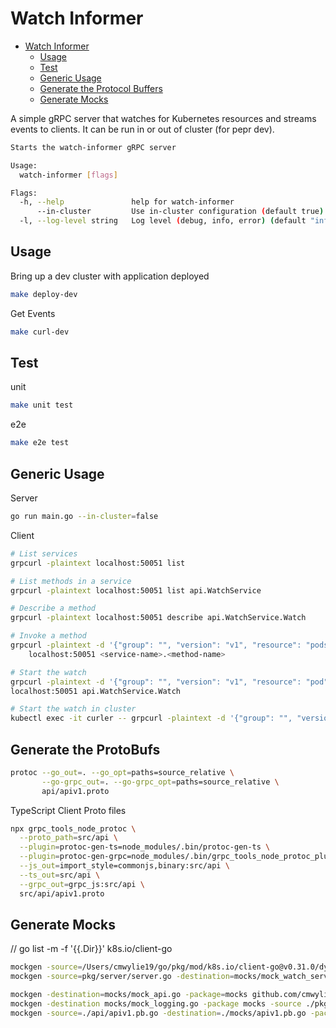 # Watch Informer

- [Watch Informer](#watch-informer)
  - [Usage](#usage)
  - [Test](#test)
  - [Generic Usage](#generic-usage)
  - [Generate the Protocol Buffers](#generate-the-protocol-buffers)
  - [Generate Mocks](#generate-mocks)

A simple gRPC server that watches for Kubernetes resources and streams events to clients. It can be run in or out of cluster (for pepr dev).

```bash
Starts the watch-informer gRPC server

Usage:
  watch-informer [flags]

Flags:
  -h, --help               help for watch-informer
      --in-cluster         Use in-cluster configuration (default true)
  -l, --log-level string   Log level (debug, info, error) (default "info")
```



## Usage

Bring up a dev cluster with application deployed  
```bash
make deploy-dev
```

Get Events

```bash
make curl-dev
```


## Test 

unit 
```bash
make unit test
```

e2e
```bash
make e2e test
```

## Generic Usage  

Server  

```bash
go run main.go --in-cluster=false
```


Client

```bash
# List services
grpcurl -plaintext localhost:50051 list

# List methods in a service
grpcurl -plaintext localhost:50051 list api.WatchService

# Describe a method
grpcurl -plaintext localhost:50051 describe api.WatchService.Watch

# Invoke a method
grpcurl -plaintext -d '{"group": "", "version": "v1", "resource": "pods", "namespace": "default"}' \
    localhost:50051 <service-name>.<method-name>

# Start the watch 
grpcurl -plaintext -d '{"group": "", "version": "v1", "resource": "pod", "namespace": "default"}' \
localhost:50051 api.WatchService.Watch

# Start the watch in cluster
kubectl exec -it curler -- grpcurl -plaintext -d '{"group": "", "version": "v1", "resource": "pod", "namespace": "default"}' watch-informer.watch-informer.svc.cluster.local:50051 api.WatchService.Watch
```

## Generate the ProtoBufs

```bash
protoc --go_out=. --go_opt=paths=source_relative \
       --go-grpc_out=. --go-grpc_opt=paths=source_relative \
       api/apiv1.proto
```

TypeScript Client Proto files

```bash
npx grpc_tools_node_protoc \
  --proto_path=src/api \
  --plugin=protoc-gen-ts=node_modules/.bin/protoc-gen-ts \
  --plugin=protoc-gen-grpc=node_modules/.bin/grpc_tools_node_protoc_plugin \
  --js_out=import_style=commonjs,binary:src/api \
  --ts_out=src/api \
  --grpc_out=grpc_js:src/api \
  src/api/apiv1.proto
```

## Generate Mocks
// go list -m -f '{{.Dir}}' k8s.io/client-go
```bash
mockgen -source=/Users/cmwylie19/go/pkg/mod/k8s.io/client-go@v0.31.0/dynamic/interface.go -destination=mocks/mock_dynamic.go -package=mocks k8s.io/client-go/dynamic Interface
mockgen -source=pkg/server/server.go -destination=mocks/mock_watch_service.go -package=mocks github.com/cmwylie19/watch-informer/api WatchService_WatchServer

mockgen -destination=mocks/mock_api.go -package=mocks github.com/cmwylie19/watch-informer/api WatchService_WatchServer
mockgen -destination mocks/mock_logging.go -package mocks -source ./pkg/logging/logging.go
mockgen -source=./api/apiv1.pb.go -destination=./mocks/apiv1.pb.go -package=mocks
```
